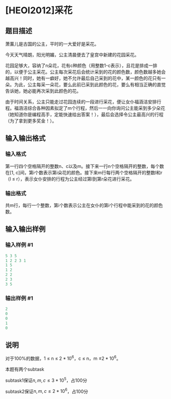 # [HEOI2012]采花

## 题目描述

萧薰儿是古国的公主，平时的一大爱好是采花。

今天天气晴朗，阳光明媚，公主清晨便去了皇宫中新建的花园采花。

花园足够大，容纳了n朵花，花有c种颜色（用整数1-c表示），且花是排成一排的，以便于公主采花。公主每次采花后会统计采到的花的颜色数，颜色数越多她会越高兴！同时，她有一癖好，她不允许最后自己采到的花中，某一颜色的花只有一朵。为此，公主每采一朵花，要么此前已采到此颜色的花，要么有相当正确的直觉告诉她，她必能再次采到此颜色的花。

由于时间关系，公主只能走过花园连续的一段进行采花，便让女仆福涵洁安排行程。福涵洁综合各种因素拟定了m个行程，然后一一向你询问公主能采到多少朵花（她知道你是编程高手，定能快速给出答案！），最后会选择令公主最高兴的行程（为了拿到更多奖金！）。

## 输入输出格式

### 输入格式

第一行四个空格隔开的整数n、c以及m。接下来一行n个空格隔开的整数，每个数在[1, c]间，第i个数表示第i朵花的颜色。接下来m行每行两个空格隔开的整数l和r（l ≤ r），表示女仆安排的行程为公主经过第l到第r朵花进行采花。

### 输出格式

共m行，每行一个整数，第i个数表示公主在女仆的第i个行程中能采到的花的颜色数。

## 输入输出样例

### 输入样例 #1

```cpp
5 3 5
1 2 2 3 1
1 5
1 2
2 2
2 3
3 5
```


### 输出样例 #1

```cpp
2
0
0
1
0

```
## 说明

对于100%的数据，1 ≤ n ≤ $2*10^6$，c ≤ n，m ≤$2*10^6$。

本题有两个subtask

subtask1保证$n,m,c \leq 3*10^5$，占100分

subtask2保证$n,m,c \leq 2*10^6$，占100分

